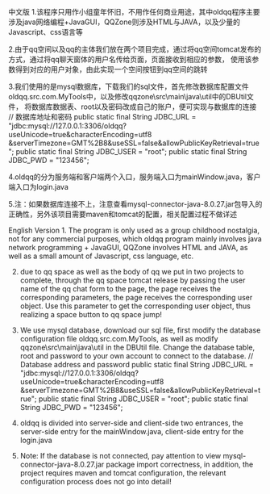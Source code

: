 中文版
 1.该程序只用作小组童年怀旧，不用作任何商业用途，其中oldqq程序主要涉及java网络编程+JavaGUI，QQZone则涉及HTML与JAVA，以及少量的
Javascript、css语言等

2.由于qq空间以及qq的主体我们放在两个项目完成，通过将qq空间tomcat发布的方式，通过将qq聊天窗体的用户名传给页面，页面接收到相应的参数，
使用该参数得到对应的用户对象，由此实现一个空间按钮到qq空间的跳转

3.我们使用的是mysql数据库，下载我们的sql文件，首先修改数据库配置文件oldqq.src.com.MyTools中，以及修改qqzone\src\main\java\util中的DBUtil文件，
将数据库数据表、root以及密码改成自己的账户，便可实现与数据库的连接
	// 数据库地址和密码
	public static final String JDBC_URL = "jdbc:mysql://127.0.0.1:3306/oldqq?useUnicode=true&characterEncoding=utf8
&serverTimezone=GMT%2B8&useSSL=false&allowPublicKeyRetrieval=true";
	public static final String JDBC_USER = "root";
	public static final String JDBC_PWD = "123456";

4.oldqq的分为服务端和客户端两个入口，服务端入口为mainWindow.java，客户端入口为login.java

5.注：如果数据库连接不上，注意查看mysql-connector-java-8.0.27.jar包导入的正确性，另外该项目需要maven和tomcat的配置，相关配置过程不做详述

English Version
﻿1. The program is only used as a group childhood nostalgia, not for any commercial purposes, which oldqq program mainly involves java network programming + JavaGUI, QQZone involves HTML and JAVA, as well as a small amount of Javascript, css language, etc.

2. due to qq space as well as the body of qq we put in two projects to complete, through the qq space tomcat release by passing the user name of the qq chat form to the page, the page receives the corresponding parameters, the page receives the corresponding user object. Use this parameter to get the corresponding user object, thus realizing a space button to qq space jump!

3. We use mysql database, download our sql file, first modify the database configuration file oldqq.src.com.MyTools, as well as modify qqzone\src\main\java\util in the DBUtil file. Change the database table, root and password to your own account to connect to the database.
	// Database address and password
	public static final String JDBC_URL = "jdbc:mysql://127.0.0.1:3306/oldqq?useUnicode=true&characterEncoding=utf8
&serverTimezone=GMT%2B8&useSSL=false&allowPublicKeyRetrieval=true";
	public static final String JDBC_USER = "root";
	public static final String JDBC_PWD = "123456";

4. oldqq is divided into server-side and client-side two entrances, the server-side entry for the mainWindow.java, client-side entry for the login.java

5. Note: If the database is not connected, pay attention to view mysql-connector-java-8.0.27.jar package import correctness, in addition, the project requires maven and tomcat configuration, the relevant configuration process does not go into detail!
